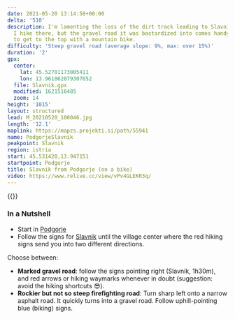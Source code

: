 ```yaml
---
date: 2021-05-20 13:14:58+00:00
delta: '510'
description: I'm lamenting the loss of the dirt track leading to Slavnik every time
  I hike there, but the gravel road it was bastardized into comes handy if you decide
  to get to the top with a mountain bike.
difficulty: 'Steep gravel road (average slope: 9%, max: over 15%)'
duration: '2'
gpx:
  center:
    lat: 45.52701173005411
    lon: 13.961062079307052
  file: Slavnik.gpx
  modified: 1621516485
  zoom: 14
height: '1015'
layout: structured
lead: M_20210520_100046.jpg
length: '12.1'
maplink: https://mapzs.projekti.si/path/55941
name: PodgorjeSlavnik
peakpoint: Slavnik
region: istria
start: 45.531420,13.947151
startpoint: Podgorje
title: Slavnik from Podgorje (on a bike)
video: https://www.relive.cc/view/vPv4GLEKR3q/
---
```

{{<hike-details description="yes">}}

### In a Nutshell

* Start in [Podgorje](../../hikes/podgorje)
* Follow the signs for [Slavnik](../../hikes/slavnik) until the village center where the red hiking signs send you into two different directions.

Choose between:

* **Marked gravel road**: follow the signs pointing right (Slavnik, 1h30m), and red arrows or hiking waymarks whenever in doubt (suggestion: avoid the hiking shortcuts 😎).
* **Rockier but not so steep firefighting road**: Turn sharp left onto a narrow asphalt road. It quickly turns into a gravel road. Follow uphill-pointing blue (biking) signs.
